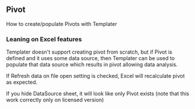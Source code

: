 ## Pivot

How to create/populate Pivots with Templater

### Leaning on Excel features

Templater doesn't support creating pivot from scratch, but if Pivot is defined and it uses some data source,
then Templater can be used to populate that data source which results in pivot allowing data analysis.

If Refresh data on file open setting is checked, Excel will recalculate pivot as expected.

If you hide DataSource sheet, it will look like only Pivot exists (note that this work correctly only on licensed version)